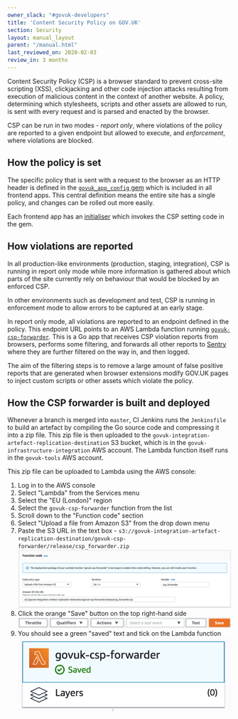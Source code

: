 ```yaml
---
owner_slack: "#govuk-developers"
title: 'Content Security Policy on GOV.UK'
section: Security
layout: manual_layout
parent: "/manual.html"
last_reviewed_on: 2020-02-03
review_in: 3 months
---
```


Content Security Policy (CSP) is a browser standard to prevent cross-site scripting (XSS), clickjacking and other code
injection attacks resulting from execution of malicious content in the context of another website. A policy, determining
which stylesheets, scripts and other assets are allowed to run, is sent with every request and is parsed and enacted by
the browser.

CSP can be run in two modes - *report only*, where violations of the policy are reported to a given endpoint but
allowed to execute, and *enforcement*, where violations are blocked.

## How the policy is set

The specific policy that is sent with a request to the browser as an HTTP header is defined in the
[`govuk_app_config` gem](https://github.com/alphagov/govuk_app_config/blob/master/lib/govuk_app_config/govuk_content_security_policy.rb)
which is included in all frontend apps. This central definition means the entire site has a single policy,
and changes can be rolled out more easily.

Each frontend app has an [initialiser](https://github.com/alphagov/government-frontend/blob/master/config/initializers/csp.rb)
which invokes the CSP setting code in the gem.

## How violations are reported

In all production-like environments (production, staging, integration), CSP is running in report only mode while more
information is gathered about which parts of the site currently rely on behaviour that would be blocked by an enforced
CSP.

In other environments such as development and test, CSP is running in enforcement mode to allow errors to be captured
at an early stage.

In report only mode, all violations are reported to an endpoint defined in the policy. This endpoint URL points to an
AWS Lambda function running [`govuk-csp-forwarder`](https://github.com/alphagov/govuk-csp-forwarder). This is a Go
app that receives CSP violation reports from browsers, performs some filtering, and forwards all other reports to
[Sentry](https://sentry.io/govuk/) where they are further filtered on the way in, and then logged.

The aim of the filtering steps is to remove a large amount of false positive reports that are generated when browser
extensions modify GOV.UK pages to inject custom scripts or other assets which violate the policy.

## How the CSP forwarder is built and deployed

Whenever a branch is merged into `master`, CI Jenkins runs the `Jenkinsfile` to build an artefact by compiling the
Go source code and compressing it into a zip file. This zip file is then uploaded to the
`govuk-integration-artefact-replication-destination` S3 bucket, which is in the `govuk-infrastructure-integration` AWS
account. The Lambda function itself runs in the `govuk-tools` AWS account.

This zip file can be uploaded to Lambda using the AWS console:

1. Log in to the AWS console
2. Select "Lambda" from the Services menu
3. Select the "EU (London)" region
4. Select the `govuk-csp-forwarder` function from the list
5. Scroll down to the "Function code" section
6. Select "Upload a file from Amazon S3" from the drop down menu
7. Paste the S3 URL in the text box - `s3://govuk-integration-artefact-replication-destination/govuk-csp-forwarder/release/csp_forwarder.zip`
![Function code section of the Lambda function page](images/govuk-csp-forwarder-function-code.png)
8. Click the orange "Save" button on the top right-hand side
![Top bar of the Lambda function page](images/govuk-csp-forwarder-function-save.png)
9. You should see a green "saved" text and tick on the Lambda function
![Lambda function saved](images/govuk-csp-forwarder-function-saved.png)
